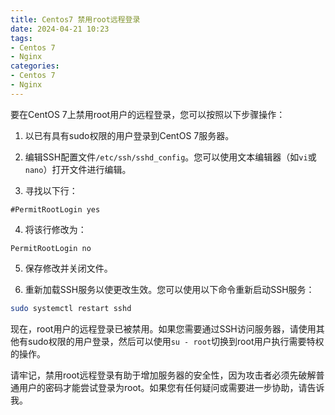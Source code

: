 ```yaml
---
title: Centos7 禁用root远程登录
date: 2024-04-21 10:23
tags: 
- Centos 7
- Nginx
categories:
- Centos 7
- Nginx
---
```



要在CentOS 7上禁用root用户的远程登录，您可以按照以下步骤操作：

1. 以已有具有sudo权限的用户登录到CentOS 7服务器。

2. 编辑SSH配置文件`/etc/ssh/sshd_config`。您可以使用文本编辑器（如`vi`或`nano`）打开文件进行编辑。

3. 寻找以下行：

```
#PermitRootLogin yes
```

4. 将该行修改为：

```
PermitRootLogin no
```

5. 保存修改并关闭文件。

6. 重新加载SSH服务以使更改生效。您可以使用以下命令重新启动SSH服务：

```bash
sudo systemctl restart sshd
```

现在，root用户的远程登录已被禁用。如果您需要通过SSH访问服务器，请使用其他有sudo权限的用户登录，然后可以使用`su - root`切换到root用户执行需要特权的操作。 

请牢记，禁用root远程登录有助于增加服务器的安全性，因为攻击者必须先破解普通用户的密码才能尝试登录为root。如果您有任何疑问或需要进一步协助，请告诉我。